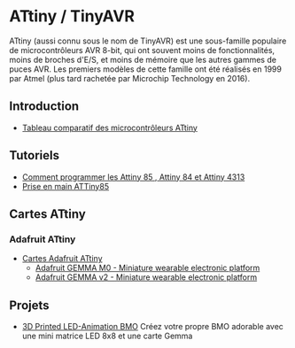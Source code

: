 # ATtiny / TinyAVR

ATtiny (aussi connu sous le nom de TinyAVR) est une sous-famille populaire de microcontrôleurs AVR 8-bit, qui ont souvent moins de fonctionnalités, moins de broches d'E/S, et moins de mémoire que les autres gammes de puces AVR. Les premiers modèles de cette famille ont été réalisés en 1999 par Atmel (plus tard rachetée par Microchip Technology en 2016).

## Introduction

 * [Tableau comparatif des microcontrôleurs ATtiny](https://fr.wikipedia.org/wiki/Tableau_comparatif_des_microcontr%C3%B4leurs_ATtiny)

## Tutoriels

 * [Comment programmer les Attiny 85 , Attiny 84 et Attiny 4313](http://christianpc.fr/comment-programmer-un-attiny-85)
 * [Prise en main ATTiny85](https://www.sla99.fr/2019/12/01/prise-en-main-attiny85)

## Cartes ATtiny

### Adafruit ATtiny

 * [Cartes Adafruit ATtiny](https://www.adafruit.com/search?q=ATtiny)
   * [Adafruit GEMMA M0 - Miniature wearable electronic platform](https://www.adafruit.com/product/3501)
   * [Adafruit GEMMA v2 - Miniature wearable electronic platform](https://www.adafruit.com/product/1222)

## Projets

 * [3D Printed LED-Animation BMO](https://learn.adafruit.com/3d-printed-led-animation-bmo) Créez votre propre BMO adorable avec une mini matrice LED 8x8 et une carte Gemma

